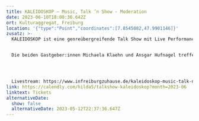 ```yaml
---
title: KALEIDOSKOP – Music, Talk ’n Show - Moderation
date: 2023-06-10T18:00:36.642Z
ort: Kulturaggregat, Freiburg
location: '{"type":"Point","coordinates":[7.8545082,47.9901146]}'
zusatz: >-
  KALEIDOSKOP ist eine genreübergreifende Talk Show mit Live Performance Auftritten aus unterschiedlichen Sparten.


  Die beiden Gastgeber:innen Michaela Klaehn und Ansgar Hufnagel treffen bei der ersten Ausgabe von KALEIDOSKOP auf Akteur:innen aus der Freiburger Hip Hop Szene. Neben Live Auftritten von Freiburger Künstler:innen sind als Talkgäste der Produzent und Initiator der Bewegung 79 Connected Benjamin Kempter alias Franklin Moonway, sowie die Rapperin und Veranstalterin Suza Tilt dabei. Bereichert wird der Talk mit der Sängerin und Rapperin Juweel, welche außerdem mit meiner Live Performance einige Songs präsentieren wird. Mit KALEIDOSKOP werden unterschiedliche kulturelle Szenen sichtbar gemacht und z.Bsp. über Herausforderungen und die aktuelle Situation für die Akteur:innen gesprochen. Außerdem bekommen vielversprechende Freiburger Talente die Möglichkeit, sich mit einem Live Auftritt zu präsentieren.




  Livestream: https://www.infreiburgzuhause.de/kaleidoskop-music-talk-n-show/
link: https://calendly.com/hilda5/talkshow-kaleidoskop?month=2023-06
linktext: Tickets
alternativeDate:
  show: false
  alternativeDate: 2023-05-12T22:37:36.647Z
---
```

